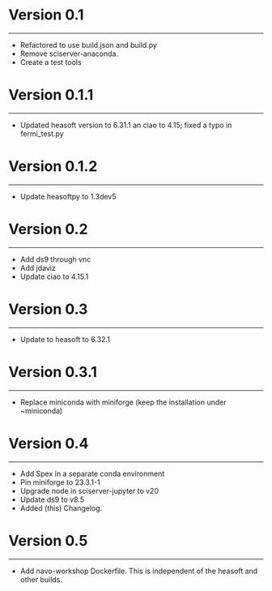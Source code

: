 # Version 0.1 
---
- Refactored to use build.json and build.py
- Remove sciserver-anaconda.
- Create a test tools


# Version 0.1.1
---
- Updated heasoft version to 6.31.1 an ciao to 4.15; fixed a typo in fermi_test.py


# Version 0.1.2
---
- Update heasoftpy to 1.3dev5


# Version 0.2
---
- Add ds9 through vnc
- Add jdaviz
- Update ciao to 4.15.1


# Version 0.3
---
- Update to heasoft to 6.32.1


# Version 0.3.1
---
- Replace miniconda with miniforge (keep the installation under ~miniconda)


# Version 0.4
---
- Add Spex in a separate conda environment
- Pin miniforge to 23.3.1-1
- Upgrade node in sciserver-jupyter to v20
- Update ds9 to v8.5
- Added (this) Changelog.

# Version 0.5
---
- Add navo-workshop Dockerfile. This is independent of the heasoft and other builds.
